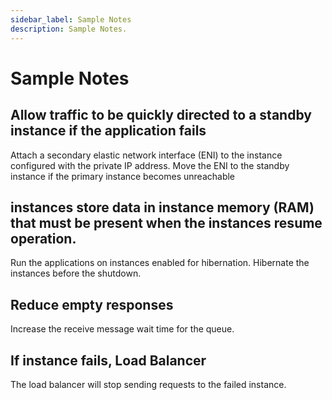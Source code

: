 ```yaml
---
sidebar_label: Sample Notes
description: Sample Notes.
---
```


# Sample Notes

## Allow traffic to be quickly directed to a standby instance if the application fails

Attach a secondary elastic network interface (ENI) to the instance configured with the private IP address.
Move the ENI to the standby instance if the primary instance becomes unreachable

## instances store data in instance memory (RAM) that must be present when the instances resume operation.

Run the applications on instances enabled for hibernation. Hibernate the instances before the shutdown.

## Reduce empty responses

Increase the receive message wait time for the queue.

## If instance fails, Load Balancer

The load balancer will stop sending requests to the failed instance.
